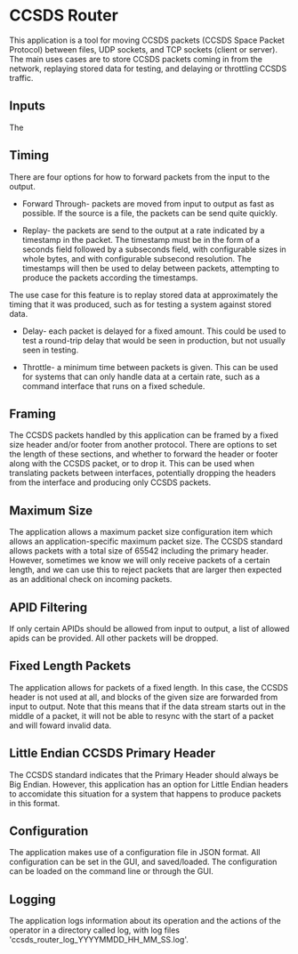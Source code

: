 # CCSDS Router
This application is a tool for moving CCSDS packets (CCSDS Space Packet Protocol) between
files, UDP sockets, and TCP sockets (client or server). The main uses cases are to store
CCSDS packets coming in from the network, replaying stored data for testing, and delaying or
throttling CCSDS traffic.


## Inputs
The 

## Timing
There are four options for how to forward packets from the input to the output.

* Forward Through- packets are moved from input to output as fast as possible. If the source is a
file, the packets can be send quite quickly.

* Replay- the packets are send to the output at a rate indicated by a timestamp in the packet. The timestamp
must be in the form of a seconds field followed by a subseconds field, with configurable sizes in whole bytes,
and with configurable subsecond resolution. The timestamps will then be used to delay between packets, attempting
to produce the packets according the timestamps.

The use case for this feature is to replay stored data at approximately the timing that it was produced, such as 
for testing a system against stored data.

* Delay- each packet is delayed for a fixed amount. This could be used to test a round-trip delay that would be
seen in production, but not usually seen in testing.

* Throttle- a minimum time between packets is given. This can be used for systems that can only handle data at a
certain rate, such as a command interface that runs on a fixed schedule.

## Framing
The CCSDS packets handled by this application can be framed by a fixed size header and/or footer from another protocol.
There are options to set the length of these sections, and whether to forward the header or footer along with the CCSDS
packet, or to drop it. This can be used when translating packets between interfaces, potentially dropping the headers from
the interface and producing only CCSDS packets.


## Maximum Size
The application allows a maximum packet size configuration item which allows an application-specific maximum packet size. 
The CCSDS standard allows packets with a total size of 65542 including the primary header. However, sometimes we know we will
only receive packets of a certain length, and we can use this to reject packets that are larger then expected as an additional
check on incoming packets.


## APID Filtering
If only certain APIDs should be allowed from input to output, a list of allowed apids can be provided. All other packets will be
dropped.


## Fixed Length Packets
The application allows for packets of a fixed length. In this case, the CCSDS header is not used at all, and blocks of the given
size are forwarded from input to output. Note that this means that if the data stream starts out in the middle of a packet, it will
not be able to resync with the start of a packet and will foward invalid data.

## Little Endian CCSDS Primary Header
The CCSDS standard indicates that the Primary Header should always be Big Endian. However, this application has an option for Little
Endian headers to accomidate this situation for a system that happens to produce packets in this format.


## Configuration
The application makes use of a configuration file in JSON format. All configuration can be set in the GUI,
and saved/loaded. The configuration can be loaded on the command line or through the GUI.


## Logging
The application logs information about its operation and the actions of the operator in a directory called
log, with log files 'ccsds\_router\_log\_YYYYMMDD\_HH\_MM\_SS.log'.


